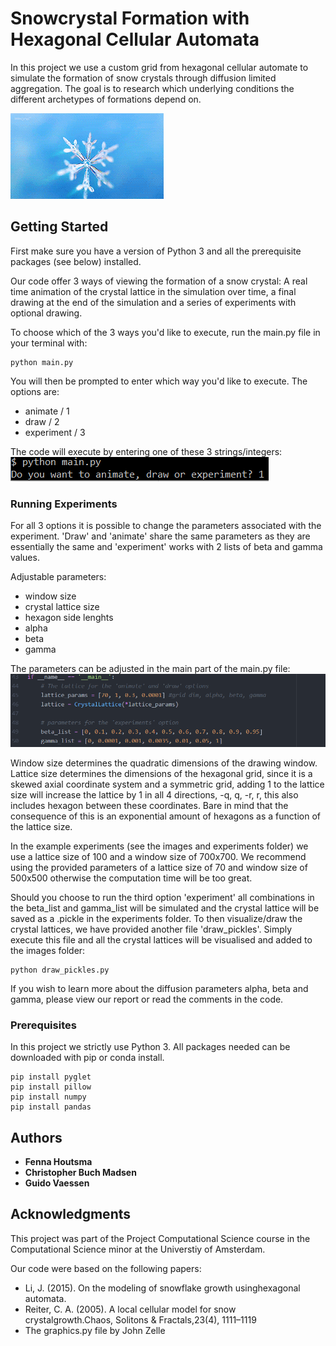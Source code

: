 # Snowcrystal Formation with Hexagonal Cellular Automata

In this project we use a custom grid from hexagonal cellular automate to simulate the formation of snow crystals through diffusion limited aggregation. The goal is to research which underlying conditions the different archetypes of formations depend on.

![](snow-crystal.gif)

## Getting Started

First make sure you have a version of Python 3 and all the prerequisite packages (see below) installed.

Our code offer 3 ways of viewing the formation of a snow crystal: A real time animation of the crystal lattice in the simulation over time, a final drawing at the end of the simulation and a series of experiments with optional drawing.

To choose which of the 3 ways you'd like to execute, run the main.py file in your terminal with:
```
python main.py
```
You will then be prompted to enter which way you'd like to execute. 
The options are:
- animate / 1
- draw / 2
- experiment / 3

The code will execute by entering one of these 3 strings/integers:
![](prompt.PNG)

### Running Experiments
For all 3 options it is possible to change the parameters associated with the experiment. 'Draw' and 'animate' share the same parameters as they are essentially the same and 'experiment' works with 2 lists of beta and gamma values.

Adjustable parameters:
- window size
- crystal lattice size
- hexagon side lenghts
- alpha
- beta
- gamma

The parameters can be adjusted in the main part of the main.py file:
![](main_params.PNG)

Window size determines the quadratic dimensions of the drawing window. Lattice size determines the dimensions of the hexagonal grid, since it is a skewed axial coordinate system and a symmetric grid, adding 1 to the lattice size will increase the lattice by 1 in all 4 directions, -q, q, -r, r, this also includes hexagon between these coordinates. Bare in mind that the consequence of this is an exponential amount of hexagons as a function of the lattice size.

In the example experiments (see the images and experiments folder) we use a lattice size of 100 and a window size of 700x700. We recommend using the provided parameters of a lattice size of 70 and window size of 500x500 otherwise the computation time will be too great.

Should you choose to run the third option 'experiment' all combinations in the beta_list and gamma_list will be simulated and the crystal lattice will be saved as a .pickle in the experiments folder. To then visualize/draw the crystal lattices, we have provided another file 'draw_pickles'. Simply execute this file and all the crystal lattices will be visualised and added to the images folder:

```
python draw_pickles.py
```
If you wish to learn more about the diffusion parameters alpha, beta and gamma, please view our report or read the comments in the code.


### Prerequisites

In this project we strictly use Python 3. All packages needed can be downloaded with pip or conda install.

```
pip install pyglet
pip install pillow
pip install numpy
pip install pandas
```

## Authors
- **Fenna Houtsma**
- **Christopher Buch Madsen**
- **Guido Vaessen** 

## Acknowledgments

This project was part of the Project Computational Science course in the Computational Science minor at the Universtiy of Amsterdam.

Our code were based on the following papers:
- Li,  J.   (2015).   On  the  modeling  of  snowflake  growth  usinghexagonal automata.
- Reiter, C. A.  (2005).  A local cellular model for snow crystalgrowth.Chaos, Solitons & Fractals,23(4), 1111–1119
- The graphics.py file by John Zelle
